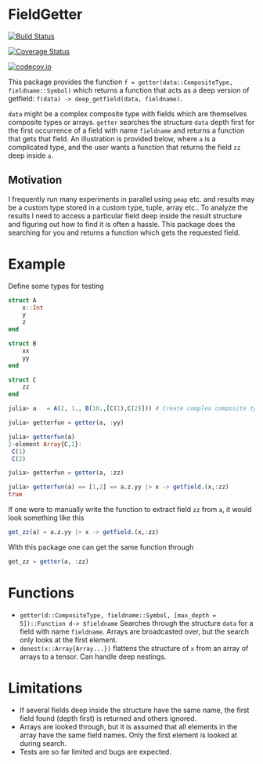 # FieldGetter

[![Build Status](https://travis-ci.org/baggepinnen/FieldGetter.jl.svg?branch=master)](https://travis-ci.org/baggepinnen/FieldGetter.jl)

[![Coverage Status](https://coveralls.io/repos/baggepinnen/FieldGetter.jl/badge.svg?branch=master&service=github)](https://coveralls.io/github/baggepinnen/FieldGetter.jl?branch=master)

[![codecov.io](http://codecov.io/github/baggepinnen/FieldGetter.jl/coverage.svg?branch=master)](http://codecov.io/github/baggepinnen/FieldGetter.jl?branch=master)


This package provides the function `f = getter(data::CompositeType, fieldname::Symbol)` which returns a function that acts as a deep version of getfield: `f(data) -> deep_getfield(data, fieldname)`.

`data` might be a complex composite type with fields which are themselves composite types or arrays. `getter` searches the structure `data` depth first for the first occurrence of a field with name `fieldname` and returns a function that gets that field. An illustration is provided below, where `a` is a complicated type, and the user wants a function that returns the field `zz` deep inside `a`.

## Motivation
I frequently run many experiments in parallel using `pmap` etc. and results may be a custom type stored in a custom type, tuple, array etc.. To analyze the results I need to access a particular field deep inside the result structure and figuring out how to find it is often a hassle. This package does the searching for you and returns a function which gets the requested field.


# Example
Define some types for testing
```julia
struct A
    x::Int
    y
    z
end

struct B
    xx
    yy
end

struct C
    zz
end

```

```julia
julia> a   = A(2, 1., B(10.,[C(1),C(2)])) # Create complex composite type

julia> getterfun = getter(a, :yy)

julia> getterfun(a)
2-element Array{C,1}:
 C(1)
 C(2)

julia> getterfun = getter(a, :zz)

julia> getterfun(a) == [1,2] == a.z.yy |> x -> getfield.(x,:zz)
true
```

If one were to manually write the function to extract field `zz` from `a`, it would look something like this
```julia
get_zz(a) = a.z.yy |> x -> getfield.(x,:zz)
```
With this package one can get the same function through
```julia
get_zz = getter(a, :zz)
```

# Functions
- `getter(d::CompositeType, fieldname::Symbol, [max_depth = 5])::Function d-> $fieldname`
Searches through the structure `data` for a field with name `fieldname`. Arrays are broadcasted over, but the search only looks at the first element.
- `denest(x::Array{Array...})` flattens the structure of `x` from an array of arrays to a tensor. Can handle deep nestings.


# Limitations
- If several fields deep inside the structure have the same name, the first field found (depth first) is returned and others ignored.
- Arrays are looked through, but it is assumed that all elements in the array have the same field names. Only the first element is looked at during search.
- Tests are so far limited and bugs are expected.

